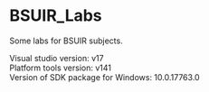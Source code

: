 # BSUIR_Labs
Some labs for BSUIR subjects.

Visual studio version: v17 <br />
Platform tools version: v141 <br />
Version of SDK package for Windows: 10.0.17763.0 <br />
